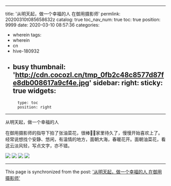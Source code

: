
---
title: '从明天起，做一个幸福的人 在御用摄影师'
permlink: 20200310t085658632z
catalog: true
toc_nav_num: true
toc: true
position: 9999
date: 2020-03-10 08:57:36
categories:
- wherein
tags:
- wherein
- cn
- hive-180932
- busy
thumbnail: 'http://cdn.cocozl.cn/tmp_0fb2c48c8577d87fe8db008617a9cf4e.jpg'
sidebar:
    right:
        sticky: true
widgets:
    -
        type: toc
        position: right
---


从明天起，做一个幸福的人

在御用摄影师的指导下拍了张油菜花，很棒👍🏻家里待久了，慢慢开始喜欢上了。经常说想找个安静、悠闲，有温情的地方，面朝大海，春暖花开。面朝油菜花，看这云淡风轻，写点文字，亦不错。

<img src="http://cdn.cocozl.cn/tmp_0fb2c48c8577d87fe8db008617a9cf4e.jpg" />

<img src="http://cdn.cocozl.cn/tmp_f96bf89d6c1c27423a7fa8c624a042fe.jpg" />

<img src="http://cdn.cocozl.cn/tmp_304090925316bbed0a3141e110af30e2.jpg" />

<img src="http://cdn.cocozl.cn/tmp_9d469a47c5507aacf2b62018423c44d7.jpg" />

- - -

This page is synchronized from the post: ['从明天起，做一个幸福的人 在御用摄影师'](https://steemit.com/@iguazi123/20200310t085658632z)
